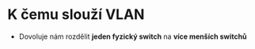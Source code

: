 # K čemu slouží VLAN

- Dovoluje nám rozdělit **jeden fyzický switch** na **více menších switchů**

